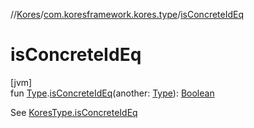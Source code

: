 //[Kores](../../index.md)/[com.koresframework.kores.type](index.md)/[isConcreteIdEq](is-concrete-id-eq.md)

# isConcreteIdEq

[jvm]\
fun [Type](https://docs.oracle.com/javase/8/docs/api/java/lang/reflect/Type.html).[isConcreteIdEq](is-concrete-id-eq.md)(another: [Type](https://docs.oracle.com/javase/8/docs/api/java/lang/reflect/Type.html)): [Boolean](https://kotlinlang.org/api/latest/jvm/stdlib/kotlin/-boolean/index.html)

See [KoresType.isConcreteIdEq](-kores-type/is-concrete-id-eq.md)
